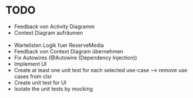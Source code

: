 # TODO

- Feedback von Activity Diagramm
- Context Diagram aufräumen
  </br></br>
- Wartelisten Logik fuer ReserveMedia
- Feedback von Context Diagram übernehmen
- Fix Autowires (@Autowire (Dependency Injection))
- Implement UI
- Create at least one unit test for each selected use-case --> remove use cases from clsr
- Create unit test for UI
- Isolate the unit tests by mocking

